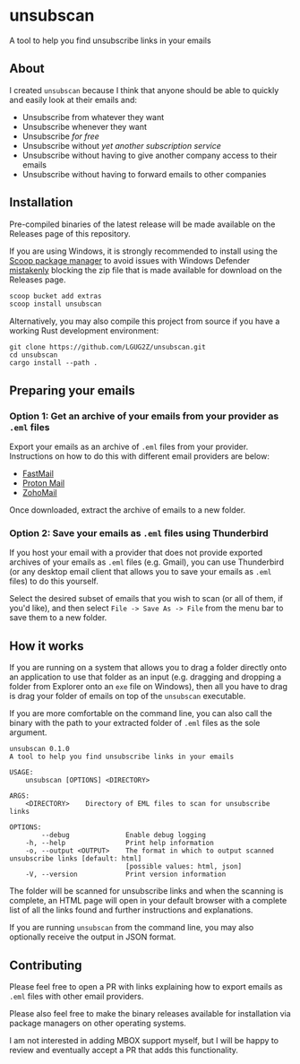 # unsubscan

A tool to help you find unsubscribe links in your emails

## About

I created `unsubscan` because I think that anyone should be able to quickly and easily look at their emails and:

- Unsubscribe from whatever they want
- Unsubscribe whenever they want
- Unsubscribe _for free_
- Unsubscribe without _yet another subscription service_
- Unsubscribe without having to give another company access to their emails
- Unsubscribe without having to forward emails to other companies

## Installation

Pre-compiled binaries of the latest release will be made available on the Releases page of this repository.

If you are using Windows, it is strongly recommended to install using the [Scoop package manager](https://scoop.sh) to
avoid issues with Windows
Defender [mistakenly](https://www.virustotal.com/gui/file/fb00e0c43336787eeb12151e35bbddf6f0190eded4431bfdcf7776fbda806fdf)
blocking the zip file that is made available for download on the Releases page.

```powershell
scoop bucket add extras
scoop install unsubscan
```

Alternatively, you may also compile this project from source if you have a working Rust development environment:

```
git clone https://github.com/LGUG2Z/unsubscan.git
cd unsubscan
cargo install --path .
```

## Preparing your emails

### Option 1: Get an archive of your emails from your provider as `.eml` files

Export your emails as an archive of `.eml` files from your provider. Instructions on how to do this with different
email providers are below:

- [FastMail](https://www.fastmail.help/hc/en-us/articles/360060590573-Download-all-your-data#transfermail)
- [Proton Mail](https://proton.me/support/export-emails-import-export-app)
- [ZohoMail](https://www.zoho.com/mail/help/import-export-emails.html#alink2)

Once downloaded, extract the archive of emails to a new folder.

### Option 2: Save your emails as `.eml` files using Thunderbird

If you host your email with a provider that does not provide exported archives of your emails as `.eml` files (e.g.
Gmail), you can use Thunderbird (or any desktop email client that allows you to save your emails as `.eml` files) to do
this yourself.

Select the desired subset of emails that you wish to scan (or all of them, if you'd like), and then
select `File -> Save As -> File` from the menu bar to save them to a new folder.

## How it works

If you are running on a system that allows you to drag a folder directly onto an application to use that folder as an
input (e.g. dragging and dropping a folder from Explorer onto an `exe` file on Windows), then all you have to drag is drag
your folder of emails on top of the `unsubscan` executable.

If you are more comfortable on the command line, you can also call the binary with the path to your extracted folder of
`.eml` files as the sole argument.

```
unsubscan 0.1.0
A tool to help you find unsubscribe links in your emails

USAGE:
    unsubscan [OPTIONS] <DIRECTORY>

ARGS:
    <DIRECTORY>    Directory of EML files to scan for unsubscribe links

OPTIONS:
        --debug              Enable debug logging
    -h, --help               Print help information
    -o, --output <OUTPUT>    The format in which to output scanned unsubscribe links [default: html]
                             [possible values: html, json]
    -V, --version            Print version information

```

The folder will be scanned for unsubscribe links and when the scanning is complete, an HTML page will open in your default
browser with a complete list of all the links found and further instructions and explanations.

If you are running `unsubscan` from the command line, you may also optionally receive the output in JSON format.

## Contributing

Please feel free to open a PR with links explaining how to export emails as `.eml` files with other email providers.

Please also feel free to make the binary releases available for installation via package managers on other operating
systems.

I am not interested in adding MBOX support myself, but I will be happy to review and eventually accept a PR that adds
this functionality.
